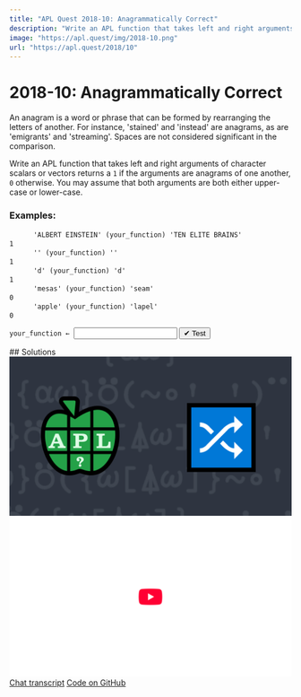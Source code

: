 ```yaml
---
title: "APL Quest 2018-10: Anagrammatically Correct"
description: "Write an APL function that takes left and right arguments of character scalars or vectors returns a `1` if the arguments are anagrams of one another, `0` otherwise."
image: "https://apl.quest/img/2018-10.png"
url: "https://apl.quest/2018/10"
---
```


# <span class=s>2018-</span>10: Anagrammatically Correct

An anagram is a word or phrase that can be formed by rearranging the letters of another. For instance, 'stained' and 'instead' are anagrams, as are 'emigrants' and 'streaming'. Spaces are not considered significant in the comparison. 

Write an APL function that takes left and right arguments of character scalars or vectors returns a `1` if the arguments are anagrams of one another, `0` otherwise. You may assume that both arguments are both either upper-case or lower-case.

### Examples:

```APL
      'ALBERT EINSTEIN' (your_function) 'TEN ELITE BRAINS'
1
      '' (your_function) '' 
1
      'd' (your_function) 'd'
1
      'mesas' (your_function) 'seam'
0
      'apple' (your_function) 'lapel'
0
```


  
<div class="pdiv">
  <code onclick="p_Input.focus()">your_function ← </code><input id="p_Input" autocomplete="off" spellcheck="false" oninput="this.parentElement.querySelector`button`.disabled=false;localStorage.setItem(window.location.pathname,this.value)" onkeypress="subm(event)">
  <button onclick="alert$.next`Testing…`;submitSolution`p`" class="md-button md-button--primary">&#x2714; Test</button>
</div>
<blockquote id="p_Output"></blockquote>
## Solutions
<div onclick="play(this)" title="Video on YouTube" class="yt">
<img alt="Video Thumbnail" src="../../img/2018-10.png">
<img alt="YouTube" src="../../img/yt-big.png">
</div>
<a href="https://chat.stackexchange.com/transcript/52405?m=63239751#63239751" target="_blank" class="md-button md-button--primary">Chat transcript</a>
<a href="https://github.com/abrudz/apl_quest/tree/main/2018/10.apl" target="_blank" class="md-button md-button--primary right">Code on GitHub</a>

<script>
    testCases={"a":[["'ALBERT EINSTEIN'","'TEN ELITE BRAINS'"],["'aeiou'","'a e i o u'"],["'apple'","'lapel'"],["'mesas'","'seam'"]],"b":[["'d'","'d'"],["''","''"],["'a'","'b'"],["''","'a'"]],"f":"{52=+/(+⌿⍉(⍉⍺∘.='ABCDEFGHIJKLMNOPQRSTUVWXYZabcdefghijklmnopqrstuvwxyz'),52 1⍴0)=+⌿⍉(⍉⍵∘.='ABCDEFGHIJKLMNOPQRSTUVWXYZabcdefghijklmnopqrstuvwxyz'),52 1⍴0}"}
    p_Input.value=localStorage.getItem(window.location.pathname)
    play=e=>e.outerHTML=`<iframe src="https://www.youtube.com/embed/3kRLlmZC62o?list=PLYKQVqyrAEj9wDIUyLDGtDAFTKY38BUMN&autoplay=1" title="<span class=s>2018-</span>10: Anagrammatically Correct (APL Quest 2018-10)" frameborder="0" allow="accelerometer; autoplay; clipboard-write; encrypted-media; gyroscope; picture-in-picture; web-share" referrerpolicy="strict-origin-when-cross-origin" allowfullscreen></iframe>`
</script>
